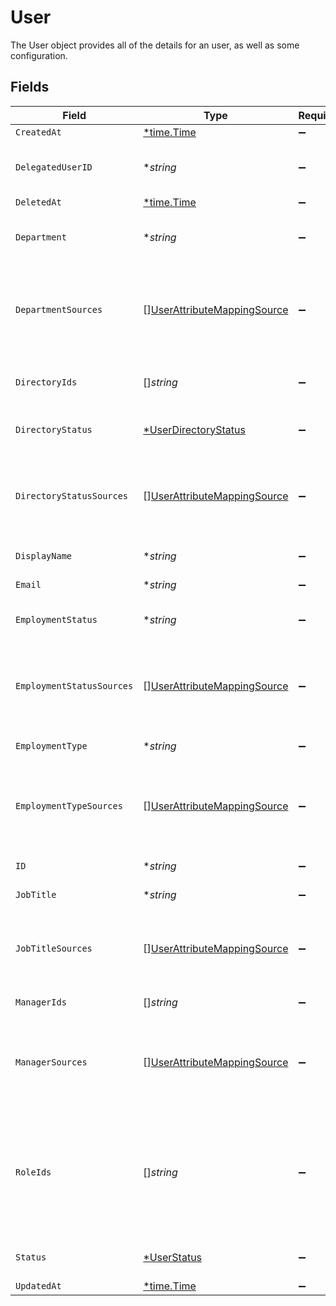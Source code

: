 # User

 The User object provides all of the details for an user, as well as some configuration.



## Fields

| Field                                                                                                                                                | Type                                                                                                                                                 | Required                                                                                                                                             | Description                                                                                                                                          |
| ---------------------------------------------------------------------------------------------------------------------------------------------------- | ---------------------------------------------------------------------------------------------------------------------------------------------------- | ---------------------------------------------------------------------------------------------------------------------------------------------------- | ---------------------------------------------------------------------------------------------------------------------------------------------------- |
| `CreatedAt`                                                                                                                                          | [*time.Time](https://pkg.go.dev/time#Time)                                                                                                           | :heavy_minus_sign:                                                                                                                                   | N/A                                                                                                                                                  |
| `DelegatedUserID`                                                                                                                                    | **string*                                                                                                                                            | :heavy_minus_sign:                                                                                                                                   |  The id of the user to whom tasks will be automatically reassigned to.<br/>                                                                          |
| `DeletedAt`                                                                                                                                          | [*time.Time](https://pkg.go.dev/time#Time)                                                                                                           | :heavy_minus_sign:                                                                                                                                   | N/A                                                                                                                                                  |
| `Department`                                                                                                                                         | **string*                                                                                                                                            | :heavy_minus_sign:                                                                                                                                   |  The department which the user belongs to in the organization.<br/>                                                                                  |
| `DepartmentSources`                                                                                                                                  | [][UserAttributeMappingSource](../../models/shared/userattributemappingsource.md)                                                                    | :heavy_minus_sign:                                                                                                                                   |  A list of objects mapped based on department attribute mappings configured in the system.<br/>                                                      |
| `DirectoryIds`                                                                                                                                       | []*string*                                                                                                                                           | :heavy_minus_sign:                                                                                                                                   |  A list of unique ids that represent different directories.<br/>                                                                                     |
| `DirectoryStatus`                                                                                                                                    | [*UserDirectoryStatus](../../models/shared/userdirectorystatus.md)                                                                                   | :heavy_minus_sign:                                                                                                                                   |  The status of the user in the directory.<br/>                                                                                                       |
| `DirectoryStatusSources`                                                                                                                             | [][UserAttributeMappingSource](../../models/shared/userattributemappingsource.md)                                                                    | :heavy_minus_sign:                                                                                                                                   |  A list of objects mapped based on directoryStatus attribute mappings configured in the system.<br/>                                                 |
| `DisplayName`                                                                                                                                        | **string*                                                                                                                                            | :heavy_minus_sign:                                                                                                                                   |  The display name of the user.<br/>                                                                                                                  |
| `Email`                                                                                                                                              | **string*                                                                                                                                            | :heavy_minus_sign:                                                                                                                                   |  This is the user's email.<br/>                                                                                                                      |
| `EmploymentStatus`                                                                                                                                   | **string*                                                                                                                                            | :heavy_minus_sign:                                                                                                                                   |  The users employment status.<br/>                                                                                                                   |
| `EmploymentStatusSources`                                                                                                                            | [][UserAttributeMappingSource](../../models/shared/userattributemappingsource.md)                                                                    | :heavy_minus_sign:                                                                                                                                   |  A list of objects mapped based on employmentStatus attribute mappings configured in the system.<br/>                                                |
| `EmploymentType`                                                                                                                                     | **string*                                                                                                                                            | :heavy_minus_sign:                                                                                                                                   |  The employment type of the user.<br/>                                                                                                               |
| `EmploymentTypeSources`                                                                                                                              | [][UserAttributeMappingSource](../../models/shared/userattributemappingsource.md)                                                                    | :heavy_minus_sign:                                                                                                                                   |  A list of objects mapped based on employmentType attribute mappings configured in the system.<br/>                                                  |
| `ID`                                                                                                                                                 | **string*                                                                                                                                            | :heavy_minus_sign:                                                                                                                                   |  A unique identifier of the user.<br/>                                                                                                               |
| `JobTitle`                                                                                                                                           | **string*                                                                                                                                            | :heavy_minus_sign:                                                                                                                                   |  The job title of the user.<br/>                                                                                                                     |
| `JobTitleSources`                                                                                                                                    | [][UserAttributeMappingSource](../../models/shared/userattributemappingsource.md)                                                                    | :heavy_minus_sign:                                                                                                                                   |  A list of objects mapped based on jobTitle attribute mappings configured in the system.<br/>                                                        |
| `ManagerIds`                                                                                                                                         | []*string*                                                                                                                                           | :heavy_minus_sign:                                                                                                                                   |  A list of ids of the user's managers.<br/>                                                                                                          |
| `ManagerSources`                                                                                                                                     | [][UserAttributeMappingSource](../../models/shared/userattributemappingsource.md)                                                                    | :heavy_minus_sign:                                                                                                                                   |  A list of objects mapped based on managerId attribute mappings configured in the system.<br/>                                                       |
| `RoleIds`                                                                                                                                            | []*string*                                                                                                                                           | :heavy_minus_sign:                                                                                                                                   |  A list of unique identifiers that maps to ConductorOne’s user roles let you assign users permissions tailored to the work they do in the software.<br/> |
| `Status`                                                                                                                                             | [*UserStatus](../../models/shared/userstatus.md)                                                                                                     | :heavy_minus_sign:                                                                                                                                   |  The status of the user in the system.<br/>                                                                                                          |
| `UpdatedAt`                                                                                                                                          | [*time.Time](https://pkg.go.dev/time#Time)                                                                                                           | :heavy_minus_sign:                                                                                                                                   | N/A                                                                                                                                                  |